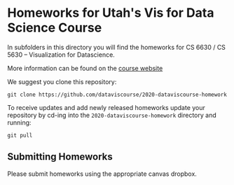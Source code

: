 # Homeworks for Utah's Vis for Data Science Course
In subfolders in this directory you will find the homeworks for CS 6630 / CS 5630 – Visualization for Datascience. 

More information can be found on the [course website](http://dataviscourse.net/)

We suggest you clone this repository: 

```
git clone https://github.com/dataviscourse/2020-dataviscourse-homework
```

To receive updates and add newly released homeworks update your repository by cd-ing into the `2020-dataviscourse-homework` directory and running:

```
git pull
```

## Submitting Homeworks

Please submit homeworks using the appropriate canvas dropbox.

